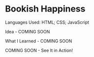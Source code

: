 <h1>Bookish Happiness</h1>
<p>Languages Used: HTML; CSS; JavaScript</p>
<p>Idea  - COMING SOON</p>
<p>What I Learned - COMING SOON </p>
<p>COMING SOON - See It in Action!</p>

